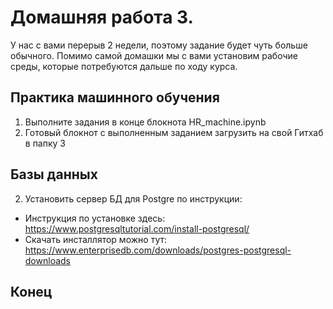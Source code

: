 # Домашняя работа 3. 

У нас с вами перерыв 2 недели, поэтому задание будет чуть больше обычного. Помимо самой домашки мы с вами установим рабочие среды, которые потребуются дальше по ходу курса. 

## Практика машинного обучения

1. Выполните задания в конце блокнота HR_machine.ipynb
2. Готовый блокнот с выполненным заданием загрузить на свой Гитхаб в папку 3

## Базы данных

2. Установить сервер БД для Postgre по инструкции:
* Инструкция по установке здесь: https://www.postgresqltutorial.com/install-postgresql/
* Скачать инсталлятор можно тут: https://www.enterprisedb.com/downloads/postgres-postgresql-downloads

## Конец